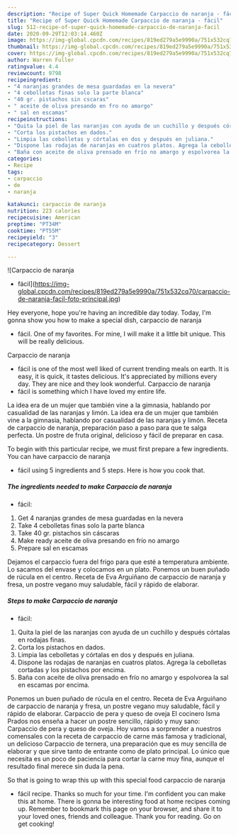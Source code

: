 ```yaml
---
description: "Recipe of Super Quick Homemade Carpaccio de naranja - fácil"
title: "Recipe of Super Quick Homemade Carpaccio de naranja - fácil"
slug: 512-recipe-of-super-quick-homemade-carpaccio-de-naranja-facil
date: 2020-09-29T12:03:14.460Z
image: https://img-global.cpcdn.com/recipes/819ed279a5e9990a/751x532cq70/carpaccio-de-naranja-facil-foto-principal.jpg
thumbnail: https://img-global.cpcdn.com/recipes/819ed279a5e9990a/751x532cq70/carpaccio-de-naranja-facil-foto-principal.jpg
cover: https://img-global.cpcdn.com/recipes/819ed279a5e9990a/751x532cq70/carpaccio-de-naranja-facil-foto-principal.jpg
author: Warren Fuller
ratingvalue: 4.4
reviewcount: 9798
recipeingredient:
- "4 naranjas grandes de mesa guardadas en la nevera"
- "4 cebolletas finas solo la parte blanca"
- "40 gr. pistachos sin cscaras"
- " aceite de oliva presando en fro no amargo"
- " sal en escamas"
recipeinstructions:
- "Quita la piel de las naranjas con ayuda de un cuchillo y después córtalas en rodajas finas."
- "Corta los pistachos en dados."
- "Limpia las cebolletas y córtalas en dos y después en juliana."
- "Dispone las rodajas de naranjas en cuatros platos. Agrega la cebolletas cortadas y los pistachos por encima."
- "Baña con aceite de oliva prensado en frío no amargo y espolvorea la sal en escamas por encima."
categories:
- Recipe
tags:
- carpaccio
- de
- naranja

katakunci: carpaccio de naranja 
nutrition: 223 calories
recipecuisine: American
preptime: "PT34M"
cooktime: "PT55M"
recipeyield: "3"
recipecategory: Dessert

---
```



![Carpaccio de naranja
- fácil](https://img-global.cpcdn.com/recipes/819ed279a5e9990a/751x532cq70/carpaccio-de-naranja-facil-foto-principal.jpg)

Hey everyone, hope you're having an incredible day today. Today, I'm gonna show you how to make a special dish, carpaccio de naranja
- fácil. One of my favorites. For mine, I will make it a little bit unique. This will be really delicious.

Carpaccio de naranja
- fácil is one of the most well liked of current trending meals on earth. It is easy, it is quick, it tastes delicious. It's appreciated by millions every day. They are nice and they look wonderful. Carpaccio de naranja
- fácil is something which I have loved my entire life.

La idea era de un mujer que también vine a la gimnasia, hablando por casualidad de las naranjas y limón. La idea era de un mujer que también vine a la gimnasia, hablando por casualidad de las naranjas y limón. Receta de carpaccio de naranja, preparación paso a paso para que te salga perfecta. Un postre de fruta original, delicioso y fácil de preparar en casa.


To begin with this particular recipe, we must first prepare a few ingredients. You can have carpaccio de naranja
- fácil using 5 ingredients and 5 steps. Here is how you cook that.

<!--inarticleads1-->

##### The ingredients needed to make Carpaccio de naranja
- fácil:

1. Get 4 naranjas grandes de mesa guardadas en la nevera
1. Take 4 cebolletas finas solo la parte blanca
1. Take 40 gr. pistachos sin cáscaras
1. Make ready  aceite de oliva presando en frío no amargo
1. Prepare  sal en escamas


Dejamos el carpaccio fuera del frigo para que esté a temperatura ambiente. Lo sacamos del envase y colocamos en un plato. Ponemos un buen puñado de rúcula en el centro. Receta de Eva Arguiñano de carpaccio de naranja y fresa, un postre vegano muy saludable, fácil y rápido de elaborar. 

<!--inarticleads2-->

##### Steps to make Carpaccio de naranja
- fácil:

1. Quita la piel de las naranjas con ayuda de un cuchillo y después córtalas en rodajas finas.
1. Corta los pistachos en dados.
1. Limpia las cebolletas y córtalas en dos y después en juliana.
1. Dispone las rodajas de naranjas en cuatros platos. Agrega la cebolletas cortadas y los pistachos por encima.
1. Baña con aceite de oliva prensado en frío no amargo y espolvorea la sal en escamas por encima.


Ponemos un buen puñado de rúcula en el centro. Receta de Eva Arguiñano de carpaccio de naranja y fresa, un postre vegano muy saludable, fácil y rápido de elaborar. Carpaccio de pera y queso de oveja El cocinero Isma Prados nos enseña a hacer un postre sencillo, rápido y muy sano: Carpaccio de pera y queso de oveja. Hoy vamos a sorprender a nuestros comensales con la receta de carpaccio de carne más famosa y tradicional, un delicioso Carpaccio de ternera, una preparación que es muy sencilla de elaborar y que sirve tanto de entrante como de plato principal. Lo único que necesita es un poco de paciencia para cortar la carne muy fina, aunque el resultado final merece sin duda la pena. 

So that is going to wrap this up with this special food carpaccio de naranja
- fácil recipe. Thanks so much for your time. I'm confident you can make this at home. There is gonna be interesting food at home recipes coming up. Remember to bookmark this page on your browser, and share it to your loved ones, friends and colleague. Thank you for reading. Go on get cooking!
